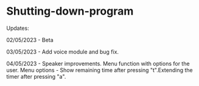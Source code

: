 # Shutting-down-program

Updates:

02/05/2023 - Beta

03/05/2023 - Add voice module and bug fix.

04/05/2023 - Speaker improvements.
             Menu function with options for the user.
             Menu options - Show remaining time after pressing "t".Extending the timer after pressing "a".
